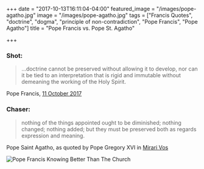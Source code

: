 +++
date = "2017-10-13T16:11:04-04:00"
featured_image = "/images/pope-agatho.jpg"
image = "/images/pope-agatho.jpg"
tags = ["Francis Quotes", "doctrine", "dogma", "principle of non-contradiction", "Pope Francis", "Pope Agatho"]
title = "Pope Francis vs. Pope St. Agatho"

+++
### Shot:

> …doctrine cannot be preserved without allowing it to develop, nor can it
> be tied to an interpretation that is rigid and immutable without
> demeaning the working of the Holy Spirit.

Pope Francis, [11 October
2017](https://web.archive.org/web/20171014051501/http://en.radiovaticana.va:80/news/2017/10/11/pope_francis_the_dynamic_word_of_god_cannot_be_moth-balled/1342352)

### Chaser:

> nothing of the things appointed ought to be diminished; nothing
> changed; nothing added; but they must be preserved both as regards
> expression and meaning.

Pope Saint Agatho, as quoted by Pope Gregory XVI in [Mirari
Vos](http://www.papalencyclicals.net/Greg16/g16mirar.htm)

![Pope Francis Knowing Better Than The Church](/images/pope-francis-shout-chair.jpg)